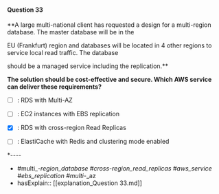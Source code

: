 #### Question  33

**A large multi-national client has requested a design for a multi-region database. The master database will be in the

EU (Frankfurt) region and databases will be located in 4 other regions to service local read traffic. The database

should be a managed service including the replication.**

**The solution should be cost-effective and secure. Which AWS service can deliver these requirements?**

- [ ] :  RDS with Multi-AZ

- [ ] :  EC2 instances with EBS replication

- [x] :  RDS with cross-region Read Replicas

- [ ] :  ElastiCache with Redis and clustering mode enabled

*----

- #multi_-_region_database #cross_-_region_read_replicas #aws_service #ebs_replication #multi_-_az
- hasExplain:: [[explanation_Question  33.md]]
